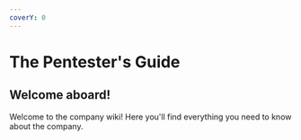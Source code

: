 ```yaml
---
coverY: 0
---
```


# The Pentester's Guide

## Welcome aboard!

Welcome to the company wiki! Here you'll find everything you need to know about the company.
